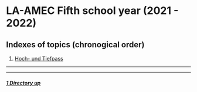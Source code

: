 # LA-AMEC Fifth school year (2021 - 2022)

Indexes of topics (chronogical order)
-------------------------------------

1. [Hoch- und Tiefpass](./HochTiefpass.md) 

----
----

##### [1 Directory up](./../README.md)